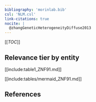 ```yaml
---
bibliography: 'morinlab.bib'
csl: 'NLM.csl'
link-citations: true
nocite: |
  @zhangGeneticHeterogeneityDiffuse2013
---
```


[[_TOC_]]




## Relevance tier by entity

[[include:table1_ZNF91.md]]

[[include:tables/mermaid_ZNF91.md]]

## References


